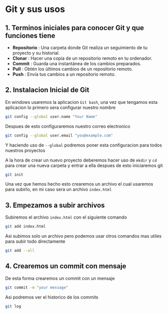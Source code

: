 # Git y sus usos #

## **1. Terminos iniciales para conocer Git y que funciones tiene**

- **Repositorio** : Una carpeta donde Git realiza un seguimiento de tu proyecto y su historial.
- **Clonar** : Hacer una copia de un repositorio remoto en tu ordenador.
- **Commit** : Guarda una instantánea de los cambios preparados.
- **Pull** : Obtén los últimos cambios de un repositorio remoto.
- **Push** : Envía tus cambios a un repositorio remoto.

## **2. Instalacion Inicial de Git**

En windows usaremos la aplicacion `Git bash`, una vez que tengamos esta aplicacion lo primero sera configurar nuestro nombre 

``` bash
git config --global user.name "Your Name"
```


Despues de esto configuraremos nuestro correo electronico

``` bash
git config --global user.email "you@example.com"
```

Y haciendo uso de `--global` podremos poner esta configuracion para todos nuestros proyectos

A la hora de crear un nuevo proyecto deberemos hacer uso de `mkdir` y `cd` para crear una nueva carpeta y entrar a ella despues de esto iniciaremos git

``` bash
git init
```

Una vez que hemos hecho esto crearemos un archivo el cual usaremos para subirlo, en mi caso sera un archivo `index.html`

## **3. Empezamos a subir archivos**

Subiremos el archivo `index.html` con el siguiente comando
``` bash
git add index.html
```

Asi subimos solo un archivo pero podemos usar otros comandos mas utiles para subir todo directamente
``` bash
git add --all
```

## **4. Crearemos un commit con mensaje**

De esta forma crearemos un commit con un mensaje

``` bash
git commit -m "your message"
```

Asi podremos ver el historico de los commits

``` bash
git log
```